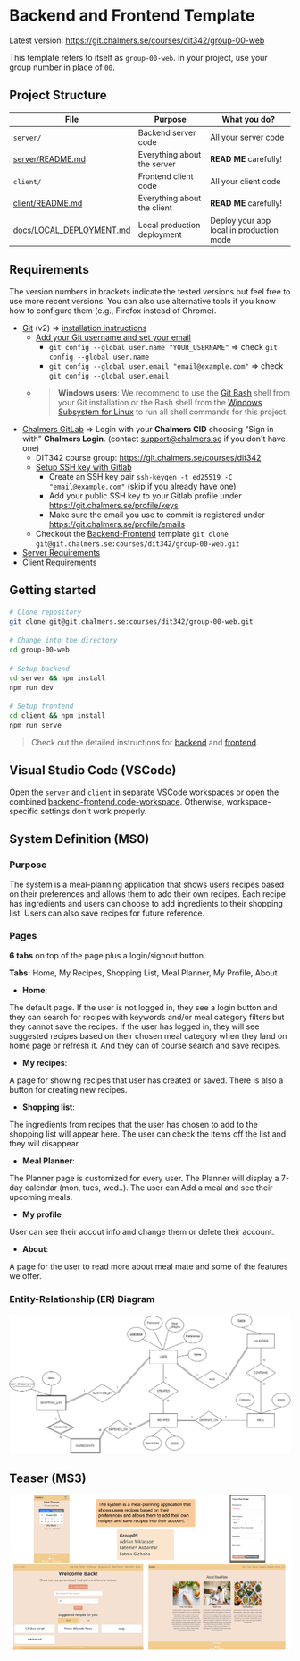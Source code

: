 # Backend and Frontend Template

Latest version: https://git.chalmers.se/courses/dit342/group-00-web

This template refers to itself as `group-00-web`. In your project, use your group number in place of `00`.

## Project Structure

| File        | Purpose           | What you do?  |
| ------------- | ------------- | ----- |
| `server/` | Backend server code | All your server code |
| [server/README.md](server/README.md) | Everything about the server | **READ ME** carefully! |
| `client/` | Frontend client code | All your client code |
| [client/README.md](client/README.md) | Everything about the client | **READ ME** carefully! |
| [docs/LOCAL_DEPLOYMENT.md](docs/LOCAL_DEPLOYMENT.md) | Local production deployment | Deploy your app local in production mode |

## Requirements

The version numbers in brackets indicate the tested versions but feel free to use more recent versions.
You can also use alternative tools if you know how to configure them (e.g., Firefox instead of Chrome).

* [Git](https://git-scm.com/) (v2) => [installation instructions](https://www.atlassian.com/git/tutorials/install-git)
  * [Add your Git username and set your email](https://docs.gitlab.com/ce/gitlab-basics/start-using-git.html#add-your-git-username-and-set-your-email)
    * `git config --global user.name "YOUR_USERNAME"` => check `git config --global user.name`
    * `git config --global user.email "email@example.com"` => check `git config --global user.email`
  * > **Windows users**: We recommend to use the [Git Bash](https://www.atlassian.com/git/tutorials/git-bash) shell from your Git installation or the Bash shell from the [Windows Subsystem for Linux](https://docs.microsoft.com/en-us/windows/wsl/install-win10) to run all shell commands for this project.
* [Chalmers GitLab](https://git.chalmers.se/) => Login with your **Chalmers CID** choosing "Sign in with" **Chalmers Login**. (contact [support@chalmers.se](mailto:support@chalmers.se) if you don't have one)
  * DIT342 course group: https://git.chalmers.se/courses/dit342
  * [Setup SSH key with Gitlab](https://docs.gitlab.com/ee/ssh/)
    * Create an SSH key pair `ssh-keygen -t ed25519 -C "email@example.com"` (skip if you already have one)
    * Add your public SSH key to your Gitlab profile under https://git.chalmers.se/profile/keys
    * Make sure the email you use to commit is registered under https://git.chalmers.se/profile/emails
  * Checkout the [Backend-Frontend](https://git.chalmers.se/courses/dit342/group-00-web) template `git clone git@git.chalmers.se:courses/dit342/group-00-web.git`
* [Server Requirements](./server/README.md#Requirements)
* [Client Requirements](./client/README.md#Requirements)

## Getting started

```bash
# Clone repository
git clone git@git.chalmers.se:courses/dit342/group-00-web.git

# Change into the directory
cd group-00-web

# Setup backend
cd server && npm install
npm run dev

# Setup frontend
cd client && npm install
npm run serve
```

> Check out the detailed instructions for [backend](./server/README.md) and [frontend](./client/README.md).

## Visual Studio Code (VSCode)

Open the `server` and `client` in separate VSCode workspaces or open the combined [backend-frontend.code-workspace](./backend-frontend.code-workspace). Otherwise, workspace-specific settings don't work properly.

## System Definition (MS0)

### Purpose

The system is a meal-planning application that shows users recipes based on their preferences and allows them to add their own recipes. Each recipe has ingredients and users can choose to add ingredients to their shopping list. Users can also save recipes for future reference.

### Pages

**6 tabs** on top of the page plus a login/signout button.

**Tabs:** Home, My Recipes, Shopping List,  Meal Planner, My Profile, About

- **Home**:

The default page. If the user is not logged in, they see a login button and they can search for recipes with keywords and/or meal category filters but they cannot save the recipes. If the user has logged in, they will see suggested recipes based on their chosen meal category when they land on home page or refresh it. And they can of course search and save recipes.

- **My recipes**:

A page for showing recipes that user has created or saved. There is also a button for creating new recipes.

- **Shopping list**:

The ingredients from recipes that the user has chosen to add to the shopping list will appear here. The user can check the items off the list and they will disappear.

- **Meal Planner**:

The Planner page is customized for every user. The Planner will display a 7-day calendar (mon, tues, wed..). The user can Add a meal and see their upcoming meals.

- **My profile**

User can see their accout info and change them or delete their account.

- **About**: 

A page for the user to read more about meal mate and some of the features we offer. 


### Entity-Relationship (ER) Diagram

![ER Diagram](./images/Entity-Relationship-Milestone0.drawio.png)

## Teaser (MS3)

![Teaser](./images/teaser.png)
